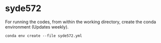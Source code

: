 # syde572

For running the codes, from within the working directory, create the conda environment (Updates weekly).

    conda env create --file syde572.yml
    

    

